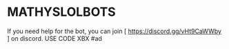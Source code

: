 # MATHYSLOLBOTS

If you need help for the bot, you can join [ https://discord.gg/vHt9CaWWby ] on discord. USE CODE XBX #ad
